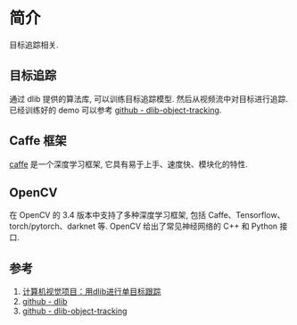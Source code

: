 # 简介
目标追踪相关.

## 目标追踪
通过 dlib 提供的算法库, 可以训练目标追踪模型. 然后从视频流中对目标进行追踪. 已经训练好的 demo 可以参考 [github - dlib-object-tracking](https://github.com/LaggyHammer/dlib-object-tracking).
 
## Caffe 框架
[caffe](https://caffe.berkeleyvision.org/) 是一个深度学习框架, 它具有易于上手、速度快、模块化的特性.

## OpenCV 
在 OpenCV 的 3.4 版本中支持了多种深度学习框架, 包括 Caffe、Tensorflow、torch/pytorch、darknet 等. OpenCV 给出了常见神经网络的 C++ 和 Python 接口.

## 参考
1. [计算机视觉项目：用dlib进行单目标跟踪](https://www.atyun.com/31701.html)
2. [github - dlib ](https://github.com/davisking/dlib)
3. [github - dlib-object-tracking](https://github.com/LaggyHammer/dlib-object-tracking)